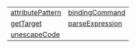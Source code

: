 |                                                                                                   |                                                                                                 |
| ------------------------------------------------------------------------------------------------- | ----------------------------------------------------------------------------------------------- |
| [attributePattern](https://hamedfathi.gitbook.io/aurelia-2-doc-api/jit/function/attributepattern) | [bindingCommand](https://hamedfathi.gitbook.io/aurelia-2-doc-api/jit/function/bindingcommand)   |
| [getTarget](https://hamedfathi.gitbook.io/aurelia-2-doc-api/jit/function/gettarget)               | [parseExpression](https://hamedfathi.gitbook.io/aurelia-2-doc-api/jit/function/parseexpression) |
| [unescapeCode](https://hamedfathi.gitbook.io/aurelia-2-doc-api/jit/function/unescapecode)         |                                                                                                 |